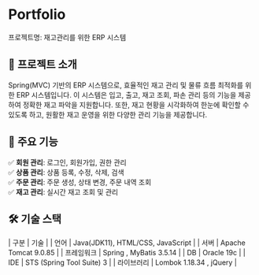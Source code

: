 # Portfolio
프로젝트명: 재고관리를 위한 ERP 시스템

## 🚀 프로젝트 소개 
Spring(MVC) 기반의 ERP 시스템으로, 효율적인 재고 관리 및 물류 흐름 최적화를 위한 ERP 시스템입니다. 
이 시스템은 입고, 출고, 재고 조회, 파손 관리 등의 기능을 제공하여 정확한 재고 파악을 지원합니다. 
또한, 재고 현황을 시각화하여 한눈에 확인할 수 있도록 하고, 원활한 재고 운영을 위한 다양한 관리 기능을 제공합니다.

## 📌 주요 기능  
✅ **회원 관리**: 로그인, 회원가입, 권한 관리  
✅ **상품 관리**: 상품 등록, 수정, 삭제, 검색  
✅ **주문 관리**: 주문 생성, 상태 변경, 주문 내역 조회  
✅ **재고 관리**: 실시간 재고 조회 및 관리

## 🛠️ 기술 스택  
|   구분    |     기술     |
|   언어    | Java(JDK11), HTML/CSS, JavaScript |
|   서버    | Apache Tomcat 9.0.85 |
| 프레임워크 | Spring , MyBatis 3.5.14 |
|    DB     | Oracle 19c |
|    IDE    | STS (Spring Tool Suite) 3 |
| 라이브러리 | Lombok 1.18.34 , jQuery |
